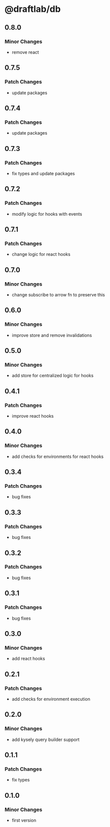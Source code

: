 # @draftlab/db

## 0.8.0

### Minor Changes

- remove react

## 0.7.5

### Patch Changes

- update packages

## 0.7.4

### Patch Changes

- update packages

## 0.7.3

### Patch Changes

- fix types and update packages

## 0.7.2

### Patch Changes

- modify logic for hooks with events

## 0.7.1

### Patch Changes

- change logic for react hooks

## 0.7.0

### Minor Changes

- change subscribe to arrow fn to preserve this

## 0.6.0

### Minor Changes

- improve store and remove invalidations

## 0.5.0

### Minor Changes

- add store for centralized logic for hooks

## 0.4.1

### Patch Changes

- improve react hooks

## 0.4.0

### Minor Changes

- add checks for environments for react hooks

## 0.3.4

### Patch Changes

- bug fixes

## 0.3.3

### Patch Changes

- bug fixes

## 0.3.2

### Patch Changes

- bug fixes

## 0.3.1

### Patch Changes

- bug fixes

## 0.3.0

### Minor Changes

- add react hooks

## 0.2.1

### Patch Changes

- add checks for environment execution

## 0.2.0

### Minor Changes

- add kysely query builder support

## 0.1.1

### Patch Changes

- fix types

## 0.1.0

### Minor Changes

- first version
